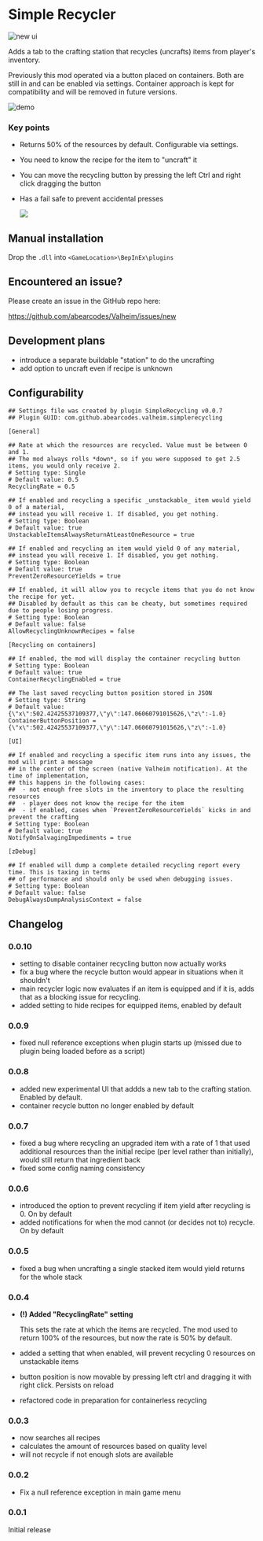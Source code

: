 ﻿
# Simple Recycler

![new ui](https://i.imgur.com/9ZyxBN8.png)

Adds a tab to the crafting station that recycles (uncrafts) items from player's inventory. 

Previously this mod operated via a button placed on containers. Both are still in and can be enabled via settings. Container approach is kept for compatibility and will be removed in future versions. 

![demo](https://i.imgur.com/91ILtUh.png)

### Key points

- Returns 50% of the resources by default. Configurable via settings. 
- You need to know the recipe for the item to "uncraft" it
- You can move the recycling button by pressing the left Ctrl and right click dragging the button
- Has a fail safe to prevent accidental presses
  
    ![](https://i.imgur.com/iAbLzvN.png)

## Manual installation

Drop the `.dll` into `<GameLocation>\BepInEx\plugins`

## Encountered an issue?

Please create an issue in the GitHub repo here:

https://github.com/abearcodes/Valheim/issues/new

## Development plans

- introduce a separate buildable "station" to do the uncrafting
- add option to uncraft even if recipe is unknown

## Configurability

```
## Settings file was created by plugin SimpleRecycling v0.0.7
## Plugin GUID: com.github.abearcodes.valheim.simplerecycling

[General]

## Rate at which the resources are recycled. Value must be between 0 and 1.
## The mod always rolls *down*, so if you were supposed to get 2.5 items, you would only receive 2.
# Setting type: Single
# Default value: 0.5
RecyclingRate = 0.5

## If enabled and recycling a specific _unstackable_ item would yield 0 of a material,
## instead you will receive 1. If disabled, you get nothing.
# Setting type: Boolean
# Default value: true
UnstackableItemsAlwaysReturnAtLeastOneResource = true

## If enabled and recycling an item would yield 0 of any material,
## instead you will receive 1. If disabled, you get nothing.
# Setting type: Boolean
# Default value: true
PreventZeroResourceYields = true

## If enabled, it will allow you to recycle items that you do not know the recipe for yet.
## Disabled by default as this can be cheaty, but sometimes required due to people losing progress.
# Setting type: Boolean
# Default value: false
AllowRecyclingUnknownRecipes = false

[Recycling on containers]

## If enabled, the mod will display the container recycling button
# Setting type: Boolean
# Default value: true
ContainerRecyclingEnabled = true

## The last saved recycling button position stored in JSON
# Setting type: String
# Default value: {\"x\":502.42425537109377,\"y\":147.06060791015626,\"z\":-1.0}
ContainerButtonPosition = {\"x\":502.42425537109377,\"y\":147.06060791015626,\"z\":-1.0}

[UI]

## If enabled and recycling a specific item runs into any issues, the mod will print a message
## in the center of the screen (native Valheim notification). At the time of implementation,
## this happens in the following cases:
##  - not enough free slots in the inventory to place the resulting resources
##  - player does not know the recipe for the item
##  - if enabled, cases when `PreventZeroResourceYields` kicks in and prevent the crafting
# Setting type: Boolean
# Default value: true
NotifyOnSalvagingImpediments = true

[zDebug]

## If enabled will dump a complete detailed recycling report every time. This is taxing in terms
## of performance and should only be used when debugging issues. 
# Setting type: Boolean
# Default value: false
DebugAlwaysDumpAnalysisContext = false

```


## Changelog

### 0.0.10

- setting to disable container recycling button now actually works
- fix a bug where the recycle button would appear in situations when it shouldn't
- main recycler logic now evaluates if an item is equipped and if it is, adds that as a blocking issue for recycling. 
- added setting to hide recipes for equipped items, enabled by default

### 0.0.9

- fixed null reference exceptions when plugin starts up (missed due to plugin being loaded before as a script)

### 0.0.8

- added new experimental UI that addds a new tab to the crafting station. Enabled by default.
- container recycle button no longer enabled by default

### 0.0.7

- fixed a bug where recycling an upgraded item with a rate of 1 that used additional resources than the initial recipe (per level rather than initially), would still return that ingredient back
- fixed some config naming consistency

### 0.0.6

- introduced the option to prevent recycling if item yield after recycling is 0. On by default
- added notifications for when the mod cannot (or decides not to) recycle. On by default 

### 0.0.5

- fixed a bug when uncrafting a single stacked item would yield returns for the whole stack

### 0.0.4

- __**(!) Added "RecyclingRate" setting**__
  
    This sets the rate at which the items are recycled. The mod used to return 100% of the resources, but now the rate is 50% by default.

- added a setting that when enabled, will prevent recycling 0 resources on unstackable items  
- button position is now movable by pressing left ctrl and dragging it with right click. Persists on reload
- refactored code in preparation for containerless recycling

### 0.0.3

- now searches all recipes 
- calculates the amount of resources based on quality level
- will not recycle if not enough slots are available

### 0.0.2

- Fix a null reference exception in main game menu

### 0.0.1
 
Initial release